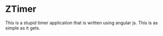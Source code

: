 # ZTimer

This is a stupid timer application that is written using angular js.  This is as simple as it gets.